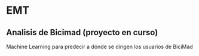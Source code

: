# EMT
## Analisis de Bicimad (proyecto en curso)
Machine Learning para predecir a dónde se dirigen los usuarios de BiciMad
